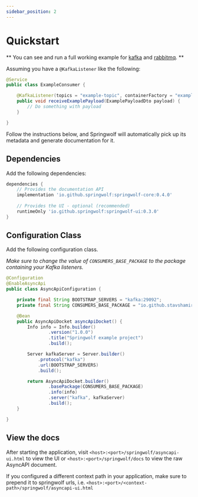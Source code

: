 ```yaml
---
sidebar_position: 2
---
```


# Quickstart

** You can see and run a full working example for [kafka][kafka] and [rabbitmq][amqp]. **

Assuming you have a `@KafkaListener` like the following:

```java
@Service
public class ExampleConsumer {

    @KafkaListener(topics = "example-topic", containerFactory = "exampleKafkaListenerContainerFactory")
    public void receiveExamplePayload(ExamplePayloadDto payload) {
        // Do something with payload
    }

}
```

Follow the instructions below, and Springwolf will automatically pick up its metadata and generate documentation for it.

## Dependencies

Add the following dependencies:
```groovy
dependencies {
    // Provides the documentation API    
    implementation 'io.github.springwolf:springwolf-core:0.4.0'
    
    // Provides the UI - optional (recommended)
    runtimeOnly 'io.github.springwolf:springwolf-ui:0.3.0'
}
```

## Configuration Class

Add the following configuration class.

*Make sure to change the value of `CONSUMERS_BASE_PACKAGE` to the package containing your Kafka listeners.*  

```java
@Configuration
@EnableAsyncApi
public class AsyncApiConfiguration {

    private final String BOOTSTRAP_SERVERS = "kafka:29092";
    private final String CONSUMERS_BASE_PACKAGE = "io.github.stavshamir.springwolf.example.consumers";

    @Bean
    public AsyncApiDocket asyncApiDocket() {
        Info info = Info.builder()
                .version("1.0.0")
                .title("Springwolf example project")
                .build();

        Server kafkaServer = Server.builder()
            .protocol("kafka")
            .url(BOOTSTRAP_SERVERS)
            .build();

        return AsyncApiDocket.builder()
                .basePackage(CONSUMERS_BASE_PACKAGE)
                .info(info)
                .server("kafka", kafkaServer)
                .build();
    }

}
```

## View the docs
After starting the application, visit `<host>:<port>/springwolf/asyncapi-ui.html` to view the UI or `<host>:<port>/springwolf/docs` to view the raw AsyncAPI document.

If you configured a different context path in your application, make sure to prepend it to springwolf urls, i.e. `<host>:<port>/<context-path>/springwolf/asyncapi-ui.html`


[kafka]: https://github.com/springwolf/springwolf-core/tree/master/springwolf-examples/springwolf-kafka-example
[amqp]:https://github.com/springwolf/springwolf-core/tree/master/springwolf-examples/springwolf-amqp-example